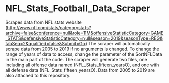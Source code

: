 # NFL_Stats_Football_Data_Scraper
Scrapes data from NFL stats website (http://www.nfl.com/stats/categorystats?archive=false&conference=null&role=TM&offensiveStatisticCategory=GAME_STATS&defensiveStatisticCategory=null&season=2019&seasonType=REG&tabSeq=2&qualified=false&Submit=Go)
The scraper will automatically scrape data from 2005 to 2019 if no arguments is changed. To change the range of years of data to access, change the parameter of the SortNFLData in the main part of the code. The scraper will generate two files, one including all offense data named (NFL_Stats_fifteen_yearsO), and one with all defense data (NFL_Stats_fifteen_yearsO). 
Data from 2005 to 2019 are also attached to this repository.
